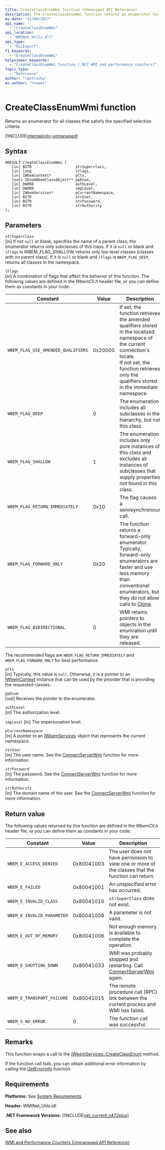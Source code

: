 ```yaml
---
title: CreateClassEnumWmi function (Unmanaged API Reference)
description: The CreateClassEnumWmi function returns an enumerator for all classes that satisfy specified criteria.
ms.date: "11/06/2017"
api_name: 
  - "CreateClassEnumWmi"
api_location: 
  - "WMINet_Utils.dll"
api_type: 
  - "DLLExport"
f1_keywords: 
  - "CreateClassEnumWmi"
helpviewer_keywords: 
  - "CreateClassEnumWmi function [.NET WMI and performance counters]"
topic_type: 
  - "Reference"
author: "rpetrusha"
ms.author: "ronpet"
---
```

# CreateClassEnumWmi function
Returns an enumerator for all classes that satisfy the specified selection criteria.  

[!INCLUDE[internalonly-unmanaged](../../../../includes/internalonly-unmanaged.md)]
  
## Syntax  
  
```  
HRESULT CreateClassEnumWmi (
   [in] BSTR                    strSuperclass,
   [in] long                    lFlags,
   [in] IWbemContext*           pCtx,
   [out] IEnumWbemClassObject** ppEnum,
   [in] DWORD                   authLevel,
   [in] DWORD                   impLevel,
   [in] IWbemServices*          pCurrentNamespace,
   [in] BSTR                    strUser,
   [in] BSTR                    strPassword,
   [in] BSTR                    strAuthority
); 
```  

## Parameters

`strSuperclass`    
[in] If not `null` or blank, specifies the name of a parent class; the enumerator returns only subclasses of this class. If it is `null` or blank and `lFlags` is WBEM_FLAG_SHALLOW, returns only top-level classes (classes with no parent class). If it is `null` or blank and `lFlags` is `WBEM_FLAG_DEEP`, returns all classes in the namespace.

`lFlags`   
[in] A combination of flags that affect the behavior of this function. The following values are defined in the *WbemCli.h* header file, or you can define them as constants in your code: 

|Constant  |Value  |Description  |
|---------|---------|---------|
| `WBEM_FLAG_USE_AMENDED_QUALIFIERS` | 0x20000 | If set, the function retrieves the amended qualifiers stored in the localized namespace of the current connection's locale. <br/> If not set, the function retrieves only the qualifiers stored in the immediate namespace. |
| `WBEM_FLAG_DEEP` | 0 | The enumeration includes all subclasses in the hierarchy, but not this class. |
| `WBEM_FLAG_SHALLOW` | 1 | The enumeration includes only pure instances of this class and excludes all instances of subclasses that supply properties not found in this class. |
| `WBEM_FLAG_RETURN_IMMEDIATELY` | 0x10 | The flag causes a semisynchronous call. |
| `WBEM_FLAG_FORWARD_ONLY` | 0x20 | The function returns a forward-only enumerator. Typically, forward-only enumerators are faster and use less memory than conventional enumerators, but they do not allow calls to [Clone](clone.md). |
| `WBEM_FLAG_BIDIRECTIONAL` | 0 | WMI retains pointers to objects in the enumration until they are released. | 

The recommended flags are `WBEM_FLAG_RETURN_IMMEDIATELY` and `WBEM_FLAG_FORWARD_ONLY` for best performance.

`pCtx`  
[in] Typically, this value is `null`. Otherwise, it is a pointer to an [IWbemContext](https://msdn.microsoft.com/library/aa391465(v=vs.85).aspx) instance that can be used by the provider that is providing the requested classes. 

`ppEnum`  
[out] Receives the pointer to the enumerator.

`authLevel`  
[in] The authorization level.

`impLevel`
[in] The impersonation level.

`pCurrentNamespace`   
[in] A pointer to an [IWbemServices](https://msdn.microsoft.com/library/aa392093(v=vs.85).aspx) object that represents the current namespace.

`strUser`   
[in] The user name. See the [ConnectServerWmi](connectserverwmi.md) function for more information.

`strPassword`   
[in] The password. See the [ConnectServerWmi](connectserverwmi.md) function for more information.

`strAuthority`   
[in] The domain name of the user. See the [ConnectServerWmi](connectserverwmi.md) function for more information.

## Return value

The following values returned by this function are defined in the *WbemCli.h* header file, or you can define them as constants in your code:

|Constant  |Value  |Description  |
|---------|---------|---------|
| `WBEM_E_ACCESS_DENIED` | 0x80041003 | The user does not have permission to view one or more of the classes that the function can return. |
| `WBEM_E_FAILED` | 0x80041001 | An unspecified error has occurred. |
| `WBEM_E_INVALID_CLASS` | 0x80041010 | `strSuperClass` does not exist. |
| `WBEM_E_INVALID_PARAMETER` | 0x80041008 | A parameter is not valid. |
| `WBEM_E_OUT_OF_MEMORY` | 0x80041006 | Not enough memory is available to complete the operation. |
| `WBEM_E_SHUTTING_DOWN` | 0x80041033 | WMI was probably stopped and restarting. Call [ConnectServerWmi](connectserverwmi.md) again. |
| `WBEM_E_TRANSPORT_FAILURE` | 0x80041015 | The remote procedure call (RPC) link between the current process and WMI has failed. |
|`WBEM_S_NO_ERROR` | 0 | The function call was successful.  |
  
## Remarks

This function wraps a call to the [IWbemServices::CreateClassEnum](https://msdn.microsoft.com/library/aa392095(v=vs.85).aspx) method.

If the function call fails, you can obtain additional error information by calling the [GetErrorInfo](geterrorinfo.md) function.

## Requirements  
 **Platforms:** See [System Requirements](../../../../docs/framework/get-started/system-requirements.md).  
  
 **Header:** WMINet_Utils.idl  
  
 **.NET Framework Versions:** [!INCLUDE[net_current_v472plus](../../../../includes/net-current-v472plus.md)]  
  
## See also  
[WMI and Performance Counters (Unmanaged API Reference)](index.md)
